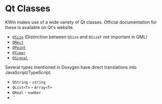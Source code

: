 # Qt Classes

KWin makes use of a wide variety of Qt classes. Official documentation for these is available
on Qt's website.

* [`QSize`](https://doc.qt.io/qt-6/qml-size.html) (Distinction between `QSize` and `QSizeF` not important in QML)
* [`QRect`](https://doc.qt.io/qt-6/qml-rect.html)
* [`QPoint`](https://doc.qt.io/qt-6/qml-point.html)
* [`QTimer`](https://doc.qt.io/qt-6/qml-qtqml-timer.html)
* [`QSignal`](https://doc.qt.io/qt-6/signalsandslots.html)

Several types mentioned in Doxygen have direct translations into JavaScript/TypeScript.

* `QString` - `string`
* `QList<T>` - `Array<T>`
* `QReal` - `number`
* ``